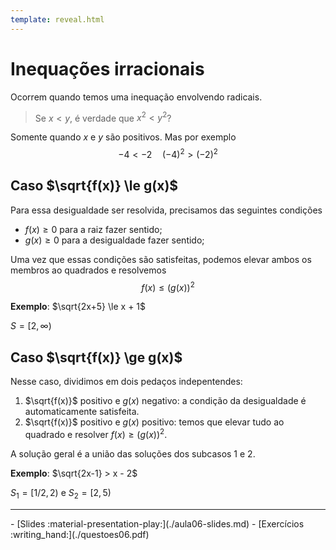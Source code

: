 ```yaml
---
template: reveal.html
---
```

# Inequações irracionais

Ocorrem quando temos uma inequação envolvendo radicais.

> Se $x < y$, é verdade que $x^2 < y^2$?

Somente quando $x$ e $y$ são positivos. Mas por exemplo
$$ -4 < -2 \quad (-4)^2 > (-2)^2$$

## Caso $\sqrt{f(x)} \le g(x)$

Para essa desigualdade ser resolvida, precisamos das seguintes condições

-  $f(x) \ge 0$ para a raiz fazer sentido;
-  $g(x) \ge 0$ para a desigualdade fazer sentido;

Uma vez que essas condições são satisfeitas, podemos elevar ambos os membros ao quadrados e resolvemos 
$$ f(x) \le \left(g(x)\right)^2$$

**Exemplo**: $\sqrt{2x+5} \le x + 1$


$S = [2,\infty)$



## Caso $\sqrt{f(x)} \ge g(x)$

Nesse caso, dividimos em dois pedaços indepentendes:

1. $\sqrt{f(x)}$ positivo e $g(x)$ negativo: a condição da desigualdade é automaticamente satisfeita. 
2. $\sqrt{f(x)}$ positivo e $g(x)$ positivo: temos que elevar tudo ao quadrado e resolver $f(x) \ge \left(g(x)\right)^2$.

A solução geral é a união das soluções dos subcasos 1 e 2.

**Exemplo**: $\sqrt{2x-1} > x - 2$

$S_1 = [1/2,2)$ e $S_2=[2,5)$

---

<div class="grid cards" markdown>
 - [Slides :material-presentation-play:](./aula06-slides.md)
 - [Exercícios :writing_hand:](./questoes06.pdf)
</div>
